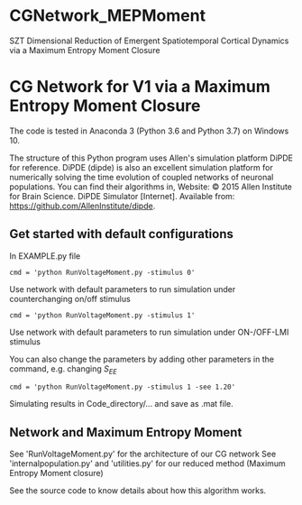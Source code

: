 # CGNetwork_MEPMoment
SZT Dimensional Reduction of Emergent Spatiotemporal Cortical Dynamics via a Maximum Entropy Moment Closure
# CG Network for V1 via a Maximum Entropy Moment Closure
The code is tested in Anaconda 3 (Python 3.6 and Python 3.7) on Windows 10.

The structure of this Python program uses Allen's simulation platform DiPDE for reference. 
DiPDE (dipde) is also an excellent simulation platform for numerically solving the time evolution of coupled networks of neuronal populations. You can find their algorithms in,
Website: © 2015 Allen Institute for Brain Science. DiPDE Simulator [Internet]. Available from: https://github.com/AllenInstitute/dipde.

## Get started with default configurations
In EXAMPLE.py file
    
    cmd = 'python RunVoltageMoment.py -stimulus 0'
Use network with default parameters to run simulation under counterchanging on/off stimulus

    cmd = 'python RunVoltageMoment.py -stimulus 1'
Use network with default parameters to run simulation under ON-/OFF-LMI stimulus

You can also change the parameters by adding other parameters in the command, e.g. changing $S_{EE}$

    cmd = 'python RunVoltageMoment.py -stimulus 1 -see 1.20'

Simulating results in Code_directory/... and save as .mat file.

## Network and Maximum Entropy Moment
See 'RunVoltageMoment.py' for the architecture of our CG network
See 'internalpopulation.py' and 'utilities.py' for our reduced method (Maximum Entropy Moment closure)

See the source code to know details about how this algorithm works.

